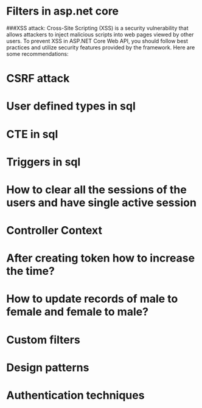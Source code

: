 # Filters in asp.net core
###XSS attack: 
      Cross-Site Scripting (XSS) is a security vulnerability that allows attackers to inject malicious scripts into web pages viewed by other users. To prevent XSS in ASP.NET Core Web API,       you should follow best practices and utilize security features provided by the framework. Here are some recommendations:

# CSRF attack
# User defined types in sql
# CTE in sql
# Triggers in sql
# How to clear all the sessions of the users and have single active session
# Controller Context
# After creating token how to increase the time?
# How to update records of male to female and female to male?
# Custom filters
# Design patterns 
# Authentication techniques

